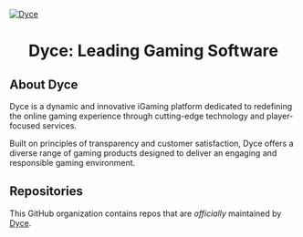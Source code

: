 [![Dyce](https://github.com/user-attachments/assets/5ed60fd5-8a6b-49ca-8fdc-4435175269a7)](https://dyce.net)

<div align="center">
  <h1>Dyce: Leading Gaming Software</h1>
</div>

## About Dyce

Dyce is a dynamic and innovative iGaming platform dedicated to redefining the online gaming experience through cutting-edge technology and player-focused services. 

Built on principles of transparency and customer satisfaction, Dyce offers a diverse range of gaming products designed to deliver an engaging and responsible gaming environment.

## Repositories

This GitHub organization contains repos that are _officially_ maintained by [Dyce](https://dyce.net).
